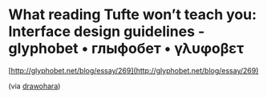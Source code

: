 <!--
id: 46212810
link: http://tumblr.atmos.org/post/46212810/what-reading-tufte-wont-teach-you-interface-design
slug: what-reading-tufte-wont-teach-you-interface-design
date: Sat Aug 16 2008 10:56:16 GMT-0700 (PDT)
publish: 2008-08-016
tags: 
title: What reading Tufte won’t teach you: Interface design guidelines - glyphobet • глыфобет • γλυφοβετ
-->


What reading Tufte won’t teach you: Interface design guidelines - glyphobet • глыфобет • γλυφοβετ
=================================================================================================

[http://glyphobet.net/blog/essay/269](http://glyphobet.net/blog/essay/269)

(via [drawohara](http://drawohara.com/))

